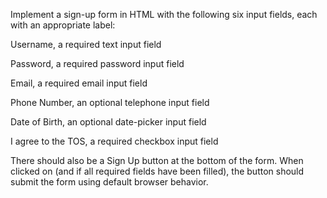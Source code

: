 Implement a sign-up form in HTML with the following six input fields, each with an appropriate label:


	
Username, a required text input field
	
Password, a required password input field
	
Email, a required email input field
	
Phone Number, an optional telephone input field
	
Date of Birth, an optional date-picker input field
	
I agree to the TOS, a required checkbox input field


There should also be a Sign Up button at the bottom of the form. When clicked on (and if all required fields have been filled), the button should submit the form using default browser behavior.

